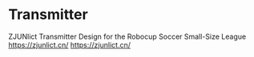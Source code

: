 # Transmitter
ZJUNlict Transmitter Design for the Robocup Soccer Small-Size League https://zjunlict.cn/ https://zjunlict.cn/
